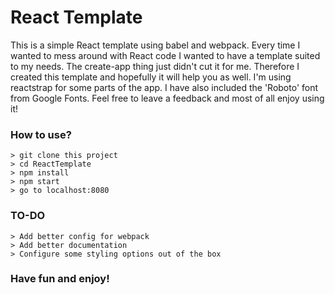 # React Template

This is a simple React template using babel and webpack. Every time I wanted to mess around with React code I wanted to have a template suited to my needs. The create-app thing just didn't cut it for me. Therefore I created this template and hopefully it will help you as well. I'm using reactstrap for some parts of the app. I have also included the 'Roboto' font from Google Fonts. Feel free to leave a feedback and most of all enjoy using it!

### How to use?
```
> git clone this project
> cd ReactTemplate
> npm install
> npm start
> go to localhost:8080
```
### TO-DO

```
> Add better config for webpack
> Add better documentation 
> Configure some styling options out of the box
```

### Have fun and enjoy!